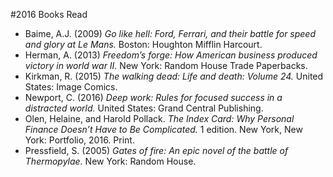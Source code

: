 ﻿#2016 Books Read

- Baime, A.J. (2009) *Go like hell: Ford, Ferrari, and their battle for speed and glory at Le Mans.* Boston: Houghton Mifflin Harcourt.
- Herman, A. (2013) *Freedom’s forge: How American business produced victory in world war II.* New York: Random House Trade Paperbacks.
- Kirkman, R. (2015) *The walking dead: Life and death: Volume 24.* United States: Image Comics.
- Newport, C. (2016) *Deep work: Rules for focused success in a distracted world.* United States: Grand Central Publishing.
- Olen, Helaine, and Harold Pollack. *The Index Card: Why Personal Finance Doesn’t Have to Be Complicated.* 1 edition. New York, New York: Portfolio, 2016. Print.
- Pressfield, S. (2005) *Gates of fire: An epic novel of the battle of Thermopylae.* New York: Random House.


